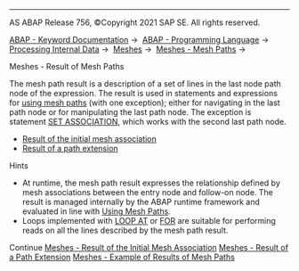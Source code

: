   

* * *

AS ABAP Release 756, ©Copyright 2021 SAP SE. All rights reserved.

[ABAP - Keyword Documentation](https://help.sap.com/doc/abapdocu_756_index_htm/7.56/en-US/abenabap.htm) →  [ABAP - Programming Language](https://help.sap.com/doc/abapdocu_756_index_htm/7.56/en-US/abenabap_reference.htm) →  [Processing Internal Data](https://help.sap.com/doc/abapdocu_756_index_htm/7.56/en-US/abenabap_data_working.htm) →  [Meshes](https://help.sap.com/doc/abapdocu_756_index_htm/7.56/en-US/abenabap_meshes.htm) →  [Meshes - Mesh Paths](https://help.sap.com/doc/abapdocu_756_index_htm/7.56/en-US/abenmesh_pathes.htm) → 

Meshes - Result of Mesh Paths

The mesh path result is a description of a set of lines in the last node path node of the expression. The result is used in statements and expressions for [using mesh paths](https://help.sap.com/doc/abapdocu_756_index_htm/7.56/en-US/abenmesh_path_usage.htm) (with one exception); either for navigating in the last path node or for manipulating the last path node. The exception is statement [SET ASSOCIATION](https://help.sap.com/doc/abapdocu_756_index_htm/7.56/en-US/abenmesh_set_association.htm), which works with the second last path node.

-   [Result of the initial mesh association](https://help.sap.com/doc/abapdocu_756_index_htm/7.56/en-US/abenmesh_path_result_init_assoc.htm)
-   [Result of a path extension](https://help.sap.com/doc/abapdocu_756_index_htm/7.56/en-US/abenmesh_path_result_chaining.htm)

Hints

-   At runtime, the mesh path result expresses the relationship defined by mesh associations between the entry node and follow-on node. The result is managed internally by the ABAP runtime framework and evaluated in line with [Using Mesh Paths](https://help.sap.com/doc/abapdocu_756_index_htm/7.56/en-US/abenmesh_path_usage.htm).
-   Loops implemented with [LOOP AT](https://help.sap.com/doc/abapdocu_756_index_htm/7.56/en-US/abenmesh_loop.htm) or [FOR](https://help.sap.com/doc/abapdocu_756_index_htm/7.56/en-US/abenmesh_for.htm) are suitable for performing reads on all the lines described by the mesh path result.

Continue
[Meshes - Result of the Initial Mesh Association](https://help.sap.com/doc/abapdocu_756_index_htm/7.56/en-US/abenmesh_path_result_init_assoc.htm)
[Meshes - Result of a Path Extension](https://help.sap.com/doc/abapdocu_756_index_htm/7.56/en-US/abenmesh_path_result_chaining.htm)
[Meshes - Example of Results of Mesh Paths](https://help.sap.com/doc/abapdocu_756_index_htm/7.56/en-US/abenmesh_path_result_abexas.htm)